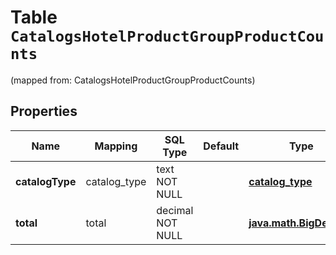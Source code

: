 
# Table `CatalogsHotelProductGroupProductCounts`
(mapped from: CatalogsHotelProductGroupProductCounts)

## Properties
Name | Mapping | SQL Type | Default | Type | Description | Notes
---- | ------- | -------- | ------- | ---- | ----------- | -----
**catalogType** | catalog_type | text NOT NULL |  | [**catalog_type**](#CatalogType) |  | 
**total** | total | decimal NOT NULL |  | [**java.math.BigDecimal**](java.math.BigDecimal.md) |  | 




